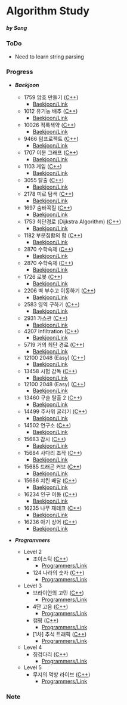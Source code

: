 Algorithm Study
=============
##### by Song

### ToDo
- Need to learn string parsing

### Progress
  - ***Baekjoon***
    - 1759 암호 만들기 ([C++](https://github.com/SongJongWon/Algorithm/blob/master/Baekjoon/Num1759.cpp))
      - [Baekjoon/Link](https://www.acmicpc.net/problem/1759)
    - 1012 유기농 배추 ([C++](https://github.com/SongJongWon/Algorithm/blob/master/Baekjoon/Num1012.cpp))
      - [Baekjoon/Link](https://www.acmicpc.net/problem/1012)
    - 10026 적록색약 ([C++](https://github.com/SongJongWon/Algorithm/blob/master/Baekjoon/Num10026.cpp))
      - [Baekjoon/Link](https://www.acmicpc.net/problem/10026)
    - 9466 텀프로젝트 ([C++](https://github.com/SongJongWon/Algorithm/blob/master/Baekjoon/Num9466.cpp))
      - [Baekjoon/Link](https://www.acmicpc.net/problem/9466)
    - 1707 이분 그래프 ([C++](https://github.com/SongJongWon/Algorithm/blob/master/Baekjoon/Num1707.cpp))
      - [Baekjoon/Link](https://www.acmicpc.net/problem/1707)
    - 1103 게임 ([C++](https://github.com/SongJongWon/Algorithm/blob/master/Baekjoon/Num1103.cpp))
      - [Baekjoon/Link](https://www.acmicpc.net/problem/1103)
    - 3055 탈출 ([C++](https://github.com/SongJongWon/Algorithm/blob/master/Baekjoon/Num3055.cpp))
      - [Baekjoon/Link](https://www.acmicpc.net/problem/3055)
    - 2178 미로 탐색 ([C++](https://github.com/SongJongWon/Algorithm/blob/master/Baekjoon/Num2178.cpp))
      - [Baekjoon/Link](https://www.acmicpc.net/problem/2178)
    - 1697 숨바꼭질 ([C++](https://github.com/SongJongWon/Algorithm/blob/master/Baekjoon/Num1697.cpp))
      - [Baekjoon/Link](https://www.acmicpc.net/problem/1697)
    - 1753 최단경로 (Dijkstra Algorithm) ([C++](https://github.com/SongJongWon/Algorithm/blob/master/Baekjoon/Num1753.cpp))
      - [Baekjoon/Link](https://www.acmicpc.net/problem/1753)
    - 1182 부분집합의 합 ([C++](https://github.com/SongJongWon/Algorithm/blob/master/Baekjoon/Num1182.cpp))
      - [Baekjoon/Link](https://www.acmicpc.net/problem/1182)
    - 2870 수학숙제 ([C++](https://github.com/SongJongWon/Algorithm/blob/master/Baekjoon/Num2870.cpp))
      - [Baekjoon/Link](https://www.acmicpc.net/problem/2870)
    - 2870 수학숙제 ([C++](https://github.com/SongJongWon/Algorithm/blob/master/Baekjoon/Num2870.cpp))
      - [Baekjoon/Link](https://www.acmicpc.net/problem/1726)
    - 1726 로봇 ([C++](https://github.com/SongJongWon/Algorithm/blob/master/Baekjoon/Num1726.cpp))
      - [Baekjoon/Link](https://www.acmicpc.net/problem/1726)
    - 2206 벽 부수고 이동하기 ([C++](https://github.com/SongJongWon/Algorithm/blob/master/Baekjoon/Num2206.cpp))
      - [Baekjoon/Link](https://www.acmicpc.net/problem/2206)
    - 2583 영역 구하기 ([C++](https://github.com/SongJongWon/Algorithm/blob/master/Baekjoon/Num2583.cpp))
      - [Baekjoon/Link](https://www.acmicpc.net/problem/2583)
    - 2931 가스관 ([C++](https://github.com/SongJongWon/Algorithm/blob/master/Baekjoon/Num2931.cpp))
      - [Baekjoon/Link](https://www.acmicpc.net/problem/2931)
    - 4207 Infiltration  ([C++](https://github.com/SongJongWon/Algorithm/blob/master/Baekjoon/Num4207.cpp))
      - [Baekjoon/Link](https://www.acmicpc.net/problem/4207)
    - 5719 거의 최단 경로 ([C++](https://github.com/SongJongWon/Algorithm/blob/master/Baekjoon/Num5719.cpp))
      - [Baekjoon/Link](https://www.acmicpc.net/problem/5719)
    - 12100 2048 (Easy) ([C++](https://github.com/SongJongWon/Algorithm/blob/master/Baekjoon/Num12100.cpp))
      - [Baekjoon/Link](https://www.acmicpc.net/problem/12100)
    - 13458 시험 감독 ([C++](https://github.com/SongJongWon/Algorithm/blob/master/Baekjoon/Num13458.cpp))
      - [Baekjoon/Link](https://www.acmicpc.net/problem/13458)
    - 12100 2048 (Easy) ([C++](https://github.com/SongJongWon/Algorithm/blob/master/Baekjoon/Num12100.cpp))
      - [Baekjoon/Link](https://www.acmicpc.net/problem/12100)
    - 13460 구슬 탈출 2 ([C++](https://github.com/SongJongWon/Algorithm/blob/master/Baekjoon/Num13460.cpp))
      - [Baekjoon/Link](https://www.acmicpc.net/problem/13460)
    - 14499 주사위 굴리기 ([C++](https://github.com/SongJongWon/Algorithm/blob/master/Baekjoon/Num14499.cpp))
      - [Baekjoon/Link](https://www.acmicpc.net/problem/14499)
    - 14502 연구소 ([C++](https://github.com/SongJongWon/Algorithm/blob/master/Baekjoon/Num14502.cpp))
      - [Baekjoon/Link](https://www.acmicpc.net/problem/14502)
    - 15683 감시 ([C++](https://github.com/SongJongWon/Algorithm/blob/master/Baekjoon/Num15683.cpp))
      - [Baekjoon/Link](https://www.acmicpc.net/problem/15683)
    - 15684 사다리 조작 ([C++](https://github.com/SongJongWon/Algorithm/blob/master/Baekjoon/Num15684.cpp))
      - [Baekjoon/Link](https://www.acmicpc.net/problem/15684)
    - 15685 드래곤 커브 ([C++](https://github.com/SongJongWon/Algorithm/blob/master/Baekjoon/Num15685.cpp))
      - [Baekjoon/Link](https://www.acmicpc.net/problem/15685)
    - 15686 치킨 배달 ([C++](https://github.com/SongJongWon/Algorithm/blob/master/Baekjoon/Num15686.cpp))
      - [Baekjoon/Link](https://www.acmicpc.net/problem/15686)
    - 16234 인구 이동 ([C++](https://github.com/SongJongWon/Algorithm/blob/master/Baekjoon/Num16234.cpp))
      - [Baekjoon/Link](https://www.acmicpc.net/problem/16234)
    - 16235 나무 재테크 ([C++](https://github.com/SongJongWon/Algorithm/blob/master/Baekjoon/Num16235.cpp))
      - [Baekjoon/Link](https://www.acmicpc.net/problem/16235)
    - 16236 아기 상어 ([C++](https://github.com/SongJongWon/Algorithm/blob/master/Baekjoon/Num16236.cpp))
      - [Baekjoon/Link](https://www.acmicpc.net/problem/16236)

  - ***Programmers***
    - Level 2
      - 조이스틱 ([C++](https://github.com/SongJongWon/Algorithm/blob/master/Programmers/Pro01.cpp))
        - [Programmers/Link](https://programmers.co.kr/learn/courses/30/lessons/42860)
      - 124 나라의 숫자 ([C++](https://github.com/SongJongWon/Algorithm/blob/master/Programmers/Pro02.cpp))
        - [Programmers/Link](https://programmers.co.kr/learn/courses/30/lessons/12899)
    - Level 3
      - 브라이언의 고민 ([C++](https://github.com/SongJongWon/Algorithm/blob/master/Programmers/Pro03.cpp))
        - [Programmers/Link](https://programmers.co.kr/learn/courses/30/lessons/1830)
      - 4단 고음 ([C++](https://github.com/SongJongWon/Algorithm/blob/master/Programmers/Pro04.cpp))
        - [Programmers/Link](https://programmers.co.kr/learn/courses/30/lessons/1831)
      - 캠핑 ([C++](https://github.com/SongJongWon/Algorithm/blob/master/Programmers/Pro05.cpp))
        - [Programmers/Link](https://programmers.co.kr/learn/courses/30/lessons/1833)
      - [1차] 추석 트래픽 ([C++](https://github.com/SongJongWon/Algorithm/blob/master/Programmers/Pro08.cpp))
        - [Programmers/Link](https://programmers.co.kr/learn/courses/30/lessons/17676)
    - Level 4
      - 징검다리 ([C++](https://github.com/SongJongWon/Algorithm/blob/master/Programmers/Pro06.cpp))
        - [Programmers/Link](https://programmers.co.kr/learn/courses/30/lessons/43236)
    - Level 5
      - 무지의 먹방 라이브 ([C++](https://github.com/SongJongWon/Algorithm/blob/master/Programmers/Pro07.cpp))
        - [Programmers/Link](https://programmers.co.kr/learn/courses/30/lessons/42891)

### Note

